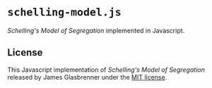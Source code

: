 # `schelling-model.js`

*Schelling's Model of Segregation* implemented in Javascript.

## License

This Javascript implementation of *Schelling's Model of Segregation* released by James Glasbrenner under the [MIT license][mit-license].

<!-- Implicit links -->

[mit-license]: https://opensource.org/licenses/MIT

